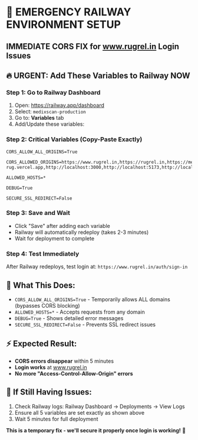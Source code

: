 # 🚨 EMERGENCY RAILWAY ENVIRONMENT SETUP 
## IMMEDIATE CORS FIX for www.rugrel.in Login Issues

## 🔥 **URGENT: Add These Variables to Railway NOW**

### Step 1: Go to Railway Dashboard
1. Open: https://railway.app/dashboard
2. Select: `medixscan-production` 
3. Go to: **Variables** tab
4. Add/Update these variables:

### Step 2: Critical Variables (Copy-Paste Exactly)

```env
CORS_ALLOW_ALL_ORIGINS=True
```

```env
CORS_ALLOWED_ORIGINS=https://www.rugrel.in,https://rugrel.in,https://medixscan.vercel.app,https://medixscan-rug.vercel.app,http://localhost:3000,http://localhost:5173,http://localhost:5175,http://localhost:5176,http://localhost:5177
```

```env
ALLOWED_HOSTS=*
```

```env
DEBUG=True
```

```env
SECURE_SSL_REDIRECT=False
```

### Step 3: Save and Wait
- Click "Save" after adding each variable
- Railway will automatically redeploy (takes 2-3 minutes)
- Wait for deployment to complete

### Step 4: Test Immediately
After Railway redeploys, test login at:
`https://www.rugrel.in/auth/sign-in`

## 🎯 **What This Does:**
- `CORS_ALLOW_ALL_ORIGINS=True` - Temporarily allows ALL domains (bypasses CORS blocking)
- `ALLOWED_HOSTS=*` - Accepts requests from any domain
- `DEBUG=True` - Shows detailed error messages
- `SECURE_SSL_REDIRECT=False` - Prevents SSL redirect issues

## ⚡ **Expected Result:**
- **CORS errors disappear** within 5 minutes
- **Login works** at www.rugrel.in
- **No more "Access-Control-Allow-Origin" errors**

## 🔧 **If Still Having Issues:**
1. Check Railway logs: Railway Dashboard → Deployments → View Logs
2. Ensure all 5 variables are set exactly as shown above
3. Wait 5 minutes for full deployment

**This is a temporary fix - we'll secure it properly once login is working!** 🚀